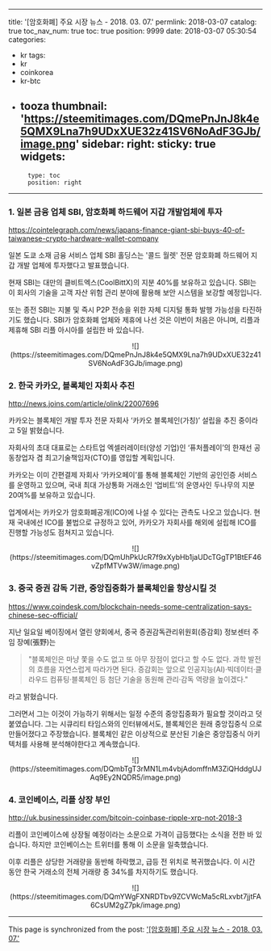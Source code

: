 
---
title: '[암호화폐]  주요 시장 뉴스 - 2018. 03. 07.'
permlink: 2018-03-07
catalog: true
toc_nav_num: true
toc: true
position: 9999
date: 2018-03-07 05:30:54
categories:
- kr
tags:
- kr
- coinkorea
- kr-btc
- tooza
thumbnail: 'https://steemitimages.com/DQmePnJnJ8k4e5QMX9Lna7h9UDxXUE32z41SV6NoAdF3GJb/image.png'
sidebar:
    right:
        sticky: true
widgets:
    -
        type: toc
        position: right
---


### 1. 일본 금융 업체 SBI, 암호화폐 하드웨어 지갑 개발업체에 투자
https://cointelegraph.com/news/japans-finance-giant-sbi-buys-40-of-taiwanese-crypto-hardware-wallet-company

일본 도쿄 소재 금융 서비스 업체 SBI 홀딩스는 '콜드 월렛' 전문 암호화폐 하드웨어 지갑 개발 업체에 투자했다고 발표했습니다.

현재 SBI는 대만의 클비트엑스(CoolBittX)의 지분 40%를 보유하고 있습니다.  SBI는 이 회사의 기술을 고객 자산 위험 관리 분야에 활용해 보안 시스템을 보강할 예정입니다. 

또는 종전 SBI는 지불 및 즉시 P2P 전송을 위한 자체 디지털 통화 발행 가능성을 타진하기도 했습니다.  SBI가 암호화폐 업체와 제휴에 나선 것은 이번이 처음은 아니며,  리플과 제휴해 SBI 리플 아시아를 설립한 바 있습니다.

<center>
![](https://steemitimages.com/DQmePnJnJ8k4e5QMX9Lna7h9UDxXUE32z41SV6NoAdF3GJb/image.png)
</center>

### 2. 한국 카카오, 블록체인 자회사 추진
http://news.joins.com/article/olink/22007696

카카오는 블록체인 개발 투자 전문 자회사 ‘카카오 블록체인(가칭)’ 설립을 추진 중이라고 5일 밝혔습니다.   
  
자회사의 초대 대표로는 스타트업 엑셀러레이터(양성 기업)인 ‘퓨처플레이’의 한재선 공동창업자 겸 최고기술책임자(CTO)를 영입할 계획입니다. 
  
카카오는 이미 간편결제 자회사 ‘카카오페이’를 통해 블록체인 기반의 공인인증 서비스를 운영하고 있으며, 국내 최대 가상통화 거래소인 ‘업비트’의 운영사인 두나무의 지분 20여%를 보유하고 있습니다. 
  
업계에서는 카카오가 암호화폐공개(ICO)에 나설 수 있다는 관측도 나오고 있습니다. 현재 국내에선 ICO를 불법으로 규정하고 있어, 카카오가 자회사를 해외에 설립해 ICO를 진행할 가능성도 점쳐지고 있습니다. 

<center>
![](https://steemitimages.com/DQmUhPkUcR7f9xXybHb1jaUDcTGgTP1BtEF46vZpfMTVw3W/image.png)
</center>

### 3. 중국 증권 감독 기관, 중앙집중화가 블록체인을 향상시킬 것
https://www.coindesk.com/blockchain-needs-some-centralization-says-chinese-sec-official/

지난 일요일 베이징에서 열린 양회에서, 중국 증권감독관리위원회(증감회) 정보센터 주임 장예(張野)는

> "블록체인은 마냥 쫓을 수도 없고 또 아무 장점이 없다고 할 수도 없다. 과학 발전의 흐름을 자연스럽게 따라가면 된다. 증감회는 앞으로 인공지능(AI)·빅데이터·클라우드 컴퓨팅·블록체인 등 첨단 기술을 동원해 관리·감독 역량을 높이겠다."

라고 밝혔습니다.

그러면서 그는 이것이 가능하기 위해서는 일정 수준의 중앙집중화가 필요할 것이라고 덧붙였습니다.  그는 시큐리티 타임스와의 인터뷰에서도, 블록체인은 원래 중앙집중식 으로 만들어졌다고 주장했습니다.  블록체인 같은 이상적으로 분산된 기술은 중앙집중식 아키텍처를 사용해 분석해야한다고 계속했습니다.

<center>
![](https://steemitimages.com/DQmbTgT3rMN1Lm4vbjAdomffnM3ZiQHddgUJAq9Ey2NQDR5/image.png)
</center>

### 4. 코인베이스, 리플 상장 부인
http://uk.businessinsider.com/bitcoin-coinbase-ripple-xrp-not-2018-3

리플이 코인베이스에 상장될 예정이라는 소문으로 가격이 급등했다는 소식을 전한 바
 있습니다.  하지만 코인베이스는 트위터를 통해 이 소문을 일축했습니다. 

이후 리플은 상당한 거래량을 동반해 하락했고, 급등 전 위치로 복귀했습니다.  이 시간 동안 한국 거래소의 전체 거래량 중 34%를 차지하기도 했습니다. 

<center>
![](https://steemitimages.com/DQmYWgFXNRDTbv9ZCVWcMa5cRLxvbt7jjtFA6CsUM2gZ7pk/image.png)
</center>

- - -

This page is synchronized from the post: ['[암호화폐]  주요 시장 뉴스 - 2018. 03. 07.'](https://steemit.com/@pius.pius/2018-03-07)
